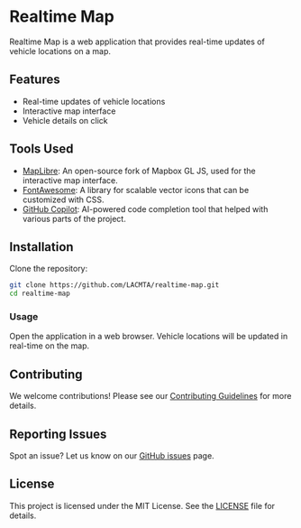 # Realtime Map

Realtime Map is a web application that provides real-time updates of vehicle locations on a map.

## Features

- Real-time updates of vehicle locations
- Interactive map interface
- Vehicle details on click

## Tools Used

- [MapLibre](https://maplibre.org): An open-source fork of Mapbox GL JS, used for the interactive map interface.
- [FontAwesome](https://fontawesome.com): A library for scalable vector icons that can be customized with CSS.
- [GitHub Copilot](https://copilot.github.com): AI-powered code completion tool that helped with various parts of the project.

## Installation

Clone the repository:

```bash
git clone https://github.com/LACMTA/realtime-map.git
cd realtime-map
```

### Usage

Open the application in a web browser. Vehicle locations will be updated in real-time on the map.

## Contributing

We welcome contributions! Please see our [Contributing Guidelines](CONTRIBUTING.md) for more details.

## Reporting Issues

Spot an issue? Let us know on our [GitHub issues](https://github.com/LACMTA/realtime-map/issues) page.

## License

This project is licensed under the MIT License. See the [LICENSE](LICENSE) file for details.
